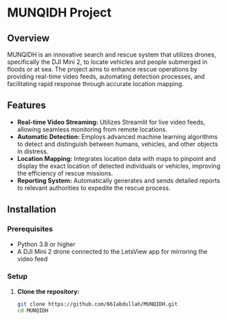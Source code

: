 # MUNQIDH Project

## Overview
MUNQIDH is an innovative search and rescue system that utilizes drones, specifically the DJI Mini 2, to locate vehicles and people submerged in floods or at sea. The project aims to enhance rescue operations by providing real-time video feeds, automating detection processes, and facilitating rapid response through accurate location mapping.

## Features
- **Real-time Video Streaming:** Utilizes Streamlit for live video feeds, allowing seamless monitoring from remote locations.
- **Automatic Detection:** Employs advanced machine learning algorithms to detect and distinguish between humans, vehicles, and other objects in distress.
- **Location Mapping:** Integrates location data with maps to pinpoint and display the exact location of detected individuals or vehicles, improving the efficiency of rescue missions.
- **Reporting System:** Automatically generates and sends detailed reports to relevant authorities to expedite the rescue process.

## Installation

### Prerequisites
- Python 3.8 or higher
- A DJI Mini 2 drone connected to the LetsView app for mirroring the video feed

### Setup
1. **Clone the repository:**
   ```bash
   git clone https://github.com/661abdullah/MUNQIDH.git
   cd MUNQIDH
